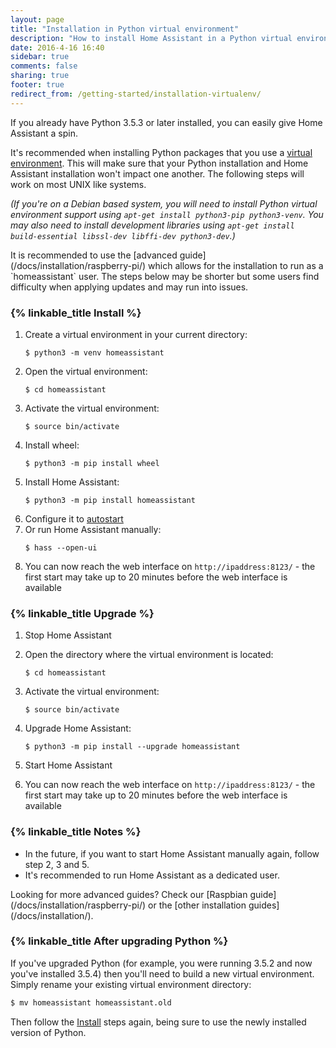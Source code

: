 ```yaml
---
layout: page
title: "Installation in Python virtual environment"
description: "How to install Home Assistant in a Python virtual environment."
date: 2016-4-16 16:40
sidebar: true
comments: false
sharing: true
footer: true
redirect_from: /getting-started/installation-virtualenv/
---
```


If you already have Python 3.5.3 or later installed, you can easily give Home Assistant a spin.

It's recommended when installing Python packages that you use a [virtual environment](https://docs.python.org/3.5/library/venv.html#module-venv). This will make sure that your Python installation and Home Assistant installation won't impact one another. The following steps will work on most UNIX like systems.

_(If you're on a Debian based system, you will need to install Python virtual environment support using `apt-get install python3-pip python3-venv`. You may also need to install development libraries using `apt-get install build-essential libssl-dev libffi-dev python3-dev`.)_

<p class='Note'>
It is recommended to use the [advanced guide](/docs/installation/raspberry-pi/) which allows for the installation to run as a `homeassistant` user. The steps below may be shorter but some users find difficulty when applying updates and may run into issues.
</p>

### {% linkable_title Install %}

 1. Create a virtual environment in your current directory:
    ```
    $ python3 -m venv homeassistant
    ```
 2. Open the virtual environment:
    ```
    $ cd homeassistant
    ```
 3. Activate the virtual environment:
    ```
    $ source bin/activate
    ```
 4. Install wheel:
    ```
    $ python3 -m pip install wheel
    ```
 5. Install Home Assistant:
    ```
    $ python3 -m pip install homeassistant
    ```    
 6. Configure it to [autostart](/docs/autostart/)
 7. Or run Home Assistant manually:
    ```
    $ hass --open-ui
    ```
 8. You can now reach the web interface on `http://ipaddress:8123/` - the first start may take up to 20 minutes before the web interface is available

 
### {% linkable_title Upgrade %}

 1. Stop Home Assistant

 2. Open the directory where the virtual environment is located:
    ```
    $ cd homeassistant
    ```
 3. Activate the virtual environment:
    ```
    $ source bin/activate
    ```
 4. Upgrade Home Assistant:
    ```
    $ python3 -m pip install --upgrade homeassistant
    ```
 5. Start Home Assistant
 6. You can now reach the web interface on `http://ipaddress:8123/` - the first start may take up to 20 minutes before the web interface is available

### {% linkable_title Notes %}

- In the future, if you want to start Home Assistant manually again, follow step 2, 3 and 5.
- It's recommended to run Home Assistant as a dedicated user.

<p class='info'>
Looking for more advanced guides? Check our [Raspbian guide](/docs/installation/raspberry-pi/) or the [other installation guides](/docs/installation/).
</p>

### {% linkable_title After upgrading Python %}

If you've upgraded Python (for example, you were running 3.5.2 and now you've installed 3.5.4) then you'll need to build a new virtual environment. Simply rename your existing virtual environment directory:

```bash
$ mv homeassistant homeassistant.old
```
Then follow the [Install](/docs/installation/virtualenv/#install) steps again, being sure to use the newly installed version of Python.
